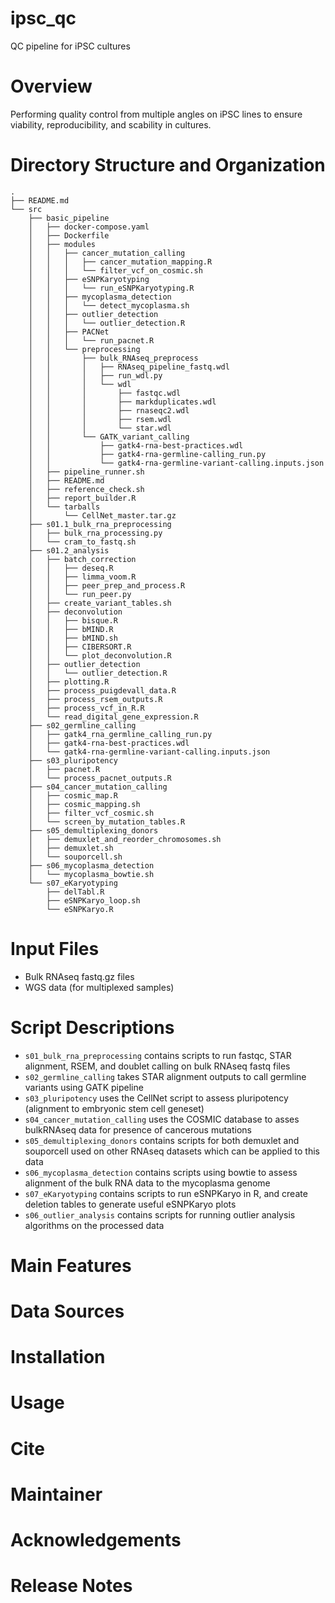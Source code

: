 # ipsc_qc
QC pipeline for iPSC cultures

# Overview

Performing quality control from multiple angles on iPSC lines to ensure viability, reproducibility, and scability in cultures.

# Directory Structure and Organization

```
.
├── README.md
└── src
    ├── basic_pipeline
    │   ├── docker-compose.yaml
    │   ├── Dockerfile
    │   ├── modules
    │   │   ├── cancer_mutation_calling
    │   │   │   ├── cancer_mutation_mapping.R
    │   │   │   └── filter_vcf_on_cosmic.sh
    │   │   ├── eSNPKaryotyping
    │   │   │   └── run_eSNPKaryotyping.R
    │   │   ├── mycoplasma_detection
    │   │   │   └── detect_mycoplasma.sh
    │   │   ├── outlier_detection
    │   │   │   └── outlier_detection.R
    │   │   ├── PACNet
    │   │   │   └── run_pacnet.R
    │   │   └── preprocessing
    │   │       ├── bulk_RNAseq_preprocess
    │   │       │   ├── RNAseq_pipeline_fastq.wdl
    │   │       │   ├── run_wdl.py
    │   │       │   └── wdl
    │   │       │       ├── fastqc.wdl
    │   │       │       ├── markduplicates.wdl
    │   │       │       ├── rnaseqc2.wdl
    │   │       │       ├── rsem.wdl
    │   │       │       └── star.wdl
    │   │       └── GATK_variant_calling
    │   │           ├── gatk4-rna-best-practices.wdl
    │   │           ├── gatk4-rna-germline-calling_run.py
    │   │           └── gatk4-rna-germline-variant-calling.inputs.json
    │   ├── pipeline_runner.sh
    │   ├── README.md
    │   ├── reference_check.sh
    │   ├── report_builder.R
    │   └── tarballs
    │       └── CellNet_master.tar.gz
    ├── s01.1_bulk_rna_preprocessing
    │   ├── bulk_rna_processing.py
    │   └── cram_to_fastq.sh
    ├── s01.2_analysis
    │   ├── batch_correction
    │   │   ├── deseq.R
    │   │   ├── limma_voom.R
    │   │   ├── peer_prep_and_process.R
    │   │   └── run_peer.py
    │   ├── create_variant_tables.sh
    │   ├── deconvolution
    │   │   ├── bisque.R
    │   │   ├── bMIND.R
    │   │   ├── bMIND.sh
    │   │   ├── CIBERSORT.R
    │   │   └── plot_deconvolution.R
    │   ├── outlier_detection
    │   │   └── outlier_detection.R
    │   ├── plotting.R
    │   ├── process_puigdevall_data.R
    │   ├── process_rsem_outputs.R
    │   ├── process_vcf_in_R.R
    │   └── read_digital_gene_expression.R
    ├── s02_germline_calling
    │   ├── gatk4_rna_germline_calling_run.py
    │   ├── gatk4-rna-best-practices.wdl
    │   └── gatk4-rna-germline-variant-calling.inputs.json
    ├── s03_pluripotency
    │   ├── pacnet.R
    │   └── process_pacnet_outputs.R
    ├── s04_cancer_mutation_calling
    │   ├── cosmic_map.R
    │   ├── cosmic_mapping.sh
    │   ├── filter_vcf_cosmic.sh
    │   └── screen_by_mutation_tables.R
    ├── s05_demultiplexing_donors
    │   ├── demuxlet_and_reorder_chromosomes.sh
    │   ├── demuxlet.sh
    │   └── souporcell.sh
    ├── s06_mycoplasma_detection
    │   └── mycoplasma_bowtie.sh
    └── s07_eKaryotyping
        ├── delTabl.R
        ├── eSNPKaryo_loop.sh
        └── eSNPKaryo.R
```

# Input Files

- Bulk RNAseq fastq.gz files
- WGS data (for multiplexed samples)

# Script Descriptions

- `s01_bulk_rna_preprocessing` contains scripts to run fastqc, STAR alignment, RSEM, and doublet calling on bulk RNAseq fastq files
- `s02_germline_calling` takes STAR alignment outputs to call germline variants using GATK pipeline
- `s03_pluripotency` uses the CellNet script to assess pluripotency (alignment to embryonic stem cell geneset)
- `s04_cancer_mutation_calling` uses the COSMIC database to asses bulkRNAseq data for presence of cancerous mutations
- `s05_demultiplexing_donors` contains scripts for both demuxlet and souporcell used on other RNAseq datasets which can be applied to this data
- `s06_mycoplasma_detection` contains scripts using bowtie to assess alignment of the bulk RNA data to the mycoplasma genome
- `s07_eKaryotyping` contains scripts to run eSNPKaryo in R, and create deletion tables to generate useful eSNPKaryo plots
- `s06_outlier_analysis` contains scripts for running outlier analysis algorithms on the processed data

# Main Features

# Data Sources

# Installation

# Usage

# Cite

# Maintainer

# Acknowledgements

# Release Notes
